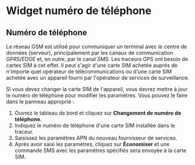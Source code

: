 # Widget numéro de téléphone

## Numéro de téléphone

Le réseau GSM est utilisé pour communiquer un terminal avec le centre de données (serveur), principalement par les canaux de communication GPRS/EDGE et, en outre, par le canal SMS. Les traceurs GPS ont besoin de cartes SIM à cet effet. Il peut s'agir d'une carte SIM achetée auprès de n'importe quel opérateur de télécommunications ou d'une carte SIM achetée avec un appareil fourni par l'opérateur de services de surveillance.

Si vous devez changer la carte SIM de l'appareil, vous devrez mettre à jour le numéro de téléphone pour modifier les paramètres. Vous pouvez le faire dans le panneau approprié :

1. Ouvrez le tableau de bord et cliquez sur **Changement de numéro de téléphone**.
2. Indiquez le numéro de téléphone d'une carte SIM installée dans le traceur.
3. Saisissez les paramètres APN du nouveau fournisseur de services.
4. Après avoir saisi les paramètres, cliquez sur **Économiser** et une commande SMS avec les paramètres spécifiés sera envoyée à la carte SIM.
